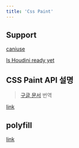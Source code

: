 ```yaml
---
title: 'Css Paint'
---
```


## Support

[caniuse](https://caniuse.com/?search=PaintWorklet)

[Is Houdini ready yet](https://ishoudinireadyyet.com/)

## CSS Paint API 설명

> [구글 문서](https://developers.google.com/web/updates/2018/01/paintapi) 번역

[link](https://wit.nts-corp.com/2018/05/02/5214)

## polyfill

[link](https://github.com/GoogleChromeLabs/css-paint-polyfill)
